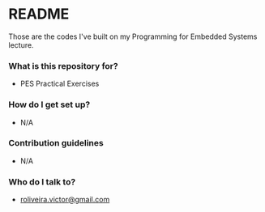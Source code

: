 # README #

Those are the codes I've built on my Programming for Embedded Systems lecture.

### What is this repository for? ###

* PES Practical Exercises

### How do I get set up? ###

* N/A

### Contribution guidelines ###

* N/A

### Who do I talk to? ###

* roliveira.victor@gmail.com